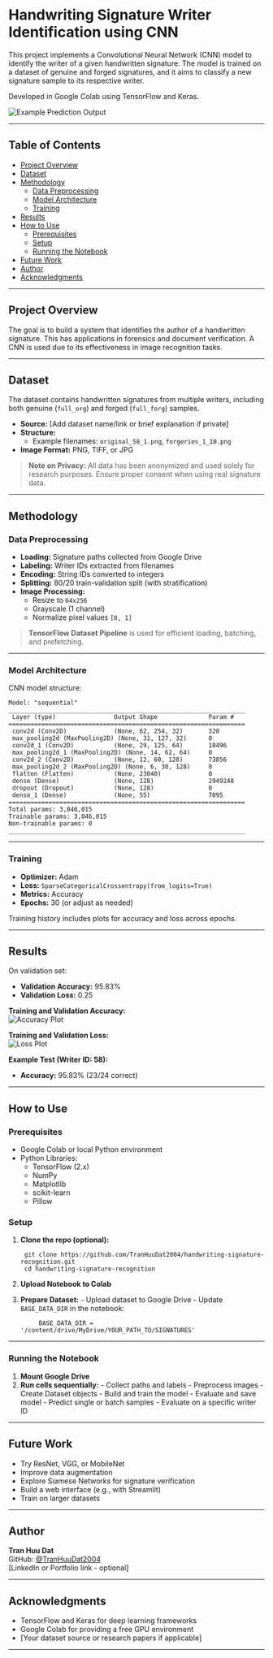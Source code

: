 # Handwriting Signature Writer Identification using CNN

This project implements a Convolutional Neural Network (CNN) model to identify the writer of a given handwritten signature. The model is trained on a dataset of genuine and forged signatures, and it aims to classify a new signature sample to its respective writer.

Developed in Google Colab using TensorFlow and Keras.

![Example Prediction Output](images/example_prediction.png) <!-- Replace with your result screenshot -->

---

## Table of Contents

- [Project Overview](#project-overview)
- [Dataset](#dataset)
- [Methodology](#methodology)
    - [Data Preprocessing](#data-preprocessing)
    - [Model Architecture](#model-architecture)
    - [Training](#training)
- [Results](#results)
- [How to Use](#how-to-use)
    - [Prerequisites](#prerequisites)
    - [Setup](#setup)
    - [Running the Notebook](#running-the-notebook)
- [Future Work](#future-work)
- [Author](#author)
- [Acknowledgments](#acknowledgments)

---

## Project Overview

The goal is to build a system that identifies the author of a handwritten signature. This has applications in forensics and document verification. A CNN is used due to its effectiveness in image recognition tasks.

---

## Dataset

The dataset contains handwritten signatures from multiple writers, including both genuine (`full_org`) and forged (`full_forg`) samples.

- **Source:** [Add dataset name/link or brief explanation if private]
- **Structure:**
    - Example filenames: `original_58_1.png`, `forgeries_1_10.png`
- **Image Format:** PNG, TIFF, or JPG

> **Note on Privacy:** All data has been anonymized and used solely for research purposes. Ensure proper consent when using real signature data.

---

## Methodology

### Data Preprocessing

- **Loading:** Signature paths collected from Google Drive
- **Labeling:** Writer IDs extracted from filenames
- **Encoding:** String IDs converted to integers
- **Splitting:** 80/20 train-validation split (with stratification)
- **Image Processing:**
    - Resize to `64x256`
    - Grayscale (1 channel)
    - Normalize pixel values `[0, 1]`

> **TensorFlow Dataset Pipeline** is used for efficient loading, batching, and prefetching.

---

### Model Architecture

CNN model structure:

```
Model: "sequential"
_________________________________________________________________
 Layer (type)                Output Shape              Param #
=================================================================
 conv2d (Conv2D)             (None, 62, 254, 32)       320
 max_pooling2d (MaxPooling2D) (None, 31, 127, 32)      0
 conv2d_1 (Conv2D)           (None, 29, 125, 64)       18496
 max_pooling2d_1 (MaxPooling2D) (None, 14, 62, 64)     0
 conv2d_2 (Conv2D)           (None, 12, 60, 128)       73856
 max_pooling2d_2 (MaxPooling2D) (None, 6, 30, 128)     0
 flatten (Flatten)           (None, 23040)             0
 dense (Dense)               (None, 128)               2949248
 dropout (Dropout)           (None, 128)               0
 dense_1 (Dense)             (None, 55)                7095
=================================================================
Total params: 3,046,015
Trainable params: 3,046,015
Non-trainable params: 0
_________________________________________________________________
```

---

### Training

- **Optimizer:** Adam
- **Loss:** `SparseCategoricalCrossentropy(from_logits=True)`
- **Metrics:** Accuracy
- **Epochs:** 30 (or adjust as needed)

Training history includes plots for accuracy and loss across epochs.

---

## Results

On validation set:

- **Validation Accuracy:** 95.83%
- **Validation Loss:** 0.25

**Training and Validation Accuracy:**  
![Accuracy Plot](images/accuracy_plot.png)

**Training and Validation Loss:**  
![Loss Plot](images/loss_plot.png)

**Example Test (Writer ID: 58):**

- **Accuracy:** 95.83% (23/24 correct)

---

## How to Use

### Prerequisites

- Google Colab or local Python environment
- Python Libraries:
    - TensorFlow (2.x)
    - NumPy
    - Matplotlib
    - scikit-learn
    - Pillow

### Setup

1. **Clone the repo (optional):**


        git clone https://github.com/TranHuuDat2004/handwriting-signature-recognition.git
        cd handwriting-signature-recognition


2. **Upload Notebook to Colab**

3. **Prepare Dataset:**
        - Upload dataset to Google Drive
        - Update `BASE_DATA_DIR` in the notebook:


            BASE_DATA_DIR = '/content/drive/MyDrive/YOUR_PATH_TO/SIGNATURES'


---

### Running the Notebook

1. **Mount Google Drive**
2. **Run cells sequentially:**
        - Collect paths and labels
        - Preprocess images
        - Create Dataset objects
        - Build and train the model
        - Evaluate and save model
        - Predict single or batch samples
        - Evaluate on a specific writer ID

---

## Future Work

- Try ResNet, VGG, or MobileNet
- Improve data augmentation
- Explore Siamese Networks for signature verification
- Build a web interface (e.g., with Streamlit)
- Train on larger datasets

---

## Author

**Tran Huu Dat**  
GitHub: [@TranHuuDat2004](https://github.com/TranHuuDat2004)  
[LinkedIn or Portfolio link - optional]

---

## Acknowledgments

- TensorFlow and Keras for deep learning frameworks
- Google Colab for providing a free GPU environment
- [Your dataset source or research papers if applicable]

---
